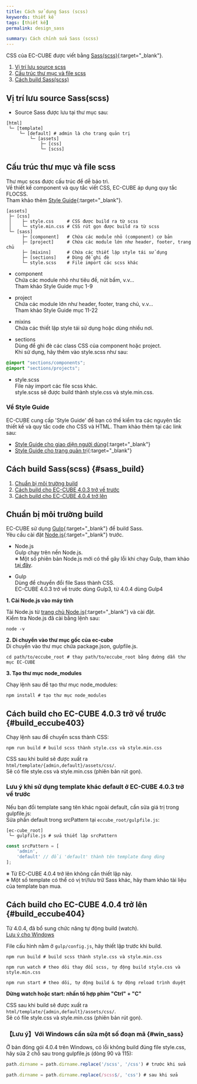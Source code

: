 ```yaml
---
title: Cách sử dụng Sass (scss)
keywords: thiết kế 
tags: [thiết kế]
permalink: design_sass

summary: Cách chỉnh sửa Sass (scss)
---
```


CSS của EC-CUBE được viết bằng [Sass(scss)](http://sass-lang.com){:target="_blank"}.

1. [Vị trí lưu source scss](#vị-trí-lưu-source-scss)
1. [Cấu trúc thư mục và file scss](#cấu-trúc-thư-mục-và-file-scss)
1. [Cách build Sass(scss)](#sass_build)


## Vị trí lưu source Sass(scss)
- Source Sass được lưu tại thư mục sau:

```
[html]
 └─ [template]
     └─ [default] # admin là cho trang quản trị
         └─ [assets]
             ├─ [css]
             └─ [scss]
```

## Cấu trúc thư mục và file scss

Thư mục scss được cấu trúc để dễ bảo trì.<br>
Về thiết kế component và quy tắc viết CSS, EC-CUBE áp dụng quy tắc FLOCSS.<br>
Tham khảo thêm [Style Guide](https://eccube4-styleguide.herokuapp.com/){:target="_blank"}.

```
[assets]
 ├─ [css]
 │    ├─ style.css     # CSS được build ra từ scss
 │    └─ style.min.css # CSS rút gọn được build ra từ scss
 └─ [sass]
      ├─ [component]   # Chứa các module nhỏ (component) cơ bản
      ├─ [project]     # Chứa các module lớn như header, footer, trang chủ
      ├─ [mixins]      # Chứa các thiết lập style tái sử dụng
      ├─ [sections]    # Dùng để ghi đè
      └─ style.scss    # File import các scss khác
```

- component<br>
  Chứa các module nhỏ như tiêu đề, nút bấm, v.v...<br>
  Tham khảo Style Guide mục 1-9

- project<br>
  Chứa các module lớn như header, footer, trang chủ, v.v...<br>
  Tham khảo Style Guide mục 11-22

- mixins <br>
  Chứa các thiết lập style tái sử dụng hoặc dùng nhiều nơi.

- sections<br>
  Dùng để ghi đè các class CSS của component hoặc project.<br>
  Khi sử dụng, hãy thêm vào style.scss như sau:

```css
@import "sections/components";
@import "sections/projects";
```

- style.scss<br>
  File này import các file scss khác.<br>
  style.scss sẽ được build thành style.css và style.min.css.
  
  
### Về Style Guide

EC-CUBE cung cấp 'Style Guide' để bạn có thể kiểm tra các nguyên tắc thiết kế và quy tắc code cho CSS và HTML.
Tham khảo thêm tại các link sau:

- [Style Guide cho giao diện người dùng](https://github.com/EC-CUBE/Eccube-Styleguide){:target="_blank"}
- [Style Guide cho trang quản trị](https://github.com/EC-CUBE/Eccube-Styleguide-Admin){:target="_blank"}



## Cách build Sass(scss) {#sass_build}

1. [Chuẩn bị môi trường build](#chuẩn-bị-môi-trường-build)
1. [Cách build cho EC-CUBE 4.0.3 trở về trước](#build_eccube403)
1. [Cách build cho EC-CUBE 4.0.4 trở lên](#build_eccube404)


## Chuẩn bị môi trường build

EC-CUBE sử dụng [Gulp](https://gulpjs.com/){:target="_blank"} để build Sass.<br>
Yêu cầu cài đặt [Node.js](https://nodejs.org/ja/){:target="_blank"} trước.

- Node.js<br>
  Gulp chạy trên nền Node.js.<br>
  ※ Một số phiên bản Node.js mới có thể gây lỗi khi chạy Gulp, tham khảo [tại đây](https://qiita.com/KKKarin/items/bbb424fd93ef523a741a).

- Gulp<br>
  Dùng để chuyển đổi file Sass thành CSS.<br>
  EC-CUBE 4.0.3 trở về trước dùng Gulp3, từ 4.0.4 dùng Gulp4

**1. Cài Node.js vào máy tính**<br>

Tải Node.js từ [trang chủ Node.js](https://nodejs.org/ja/){:target="_blank"} và cài đặt.<br>
Kiểm tra Node.js đã cài bằng lệnh sau:
```shell
node -v
```

**2. Di chuyển vào thư mục gốc của ec-cube**<br>
Di chuyển vào thư mục chứa package.json, gulpfile.js.

```shell
cd path/to/eccube_root # thay path/to/eccube_root bằng đường dẫn thư mục EC-CUBE
```

**3. Tạo thư mục node_modules**<br>

Chạy lệnh sau để tạo thư mục node_modules:

```shell
npm install # tạo thư mục node_modules
```


## Cách build cho EC-CUBE 4.0.3 trở về trước {#build_eccube403}

Chạy lệnh sau để chuyển scss thành CSS:

```shell
npm run build # build scss thành style.css và style.min.css
```

CSS sau khi build sẽ được xuất ra `html/template/{admin,default}/assets/css/`.<br>
Sẽ có file style.css và style.min.css (phiên bản rút gọn).


### Lưu ý khi sử dụng template khác default ở EC-CUBE 4.0.3 trở về trước

Nếu bạn đổi template sang tên khác ngoài default, cần sửa giá trị trong gulpfile.js:<br>
Sửa phần default trong srcPattern tại `eccube_root/gulpfile.js`:
```
[ec-cube_root]
 └─ gulpfile.js # sửa thiết lập srcPattern
```

```js
const srcPattern = [
    'admin',
    'default' // đổi 'default' thành tên template đang dùng
];
```
※ Từ EC-CUBE 4.0.4 trở lên không cần thiết lập này.<br>
※ Một số template có thể có vị trí/lưu trữ Sass khác, hãy tham khảo tài liệu của template bạn mua.


## Cách build cho EC-CUBE 4.0.4 trở lên {#build_eccube404}

Từ 4.0.4, đã bổ sung chức năng tự động build (watch).<br>
[Lưu ý cho Windows](#win_sass)

File cấu hình nằm ở `gulp/config.js`, hãy thiết lập trước khi build.

```shell
npm run build # build scss thành style.css và style.min.css
```
```shell
npm run watch # theo dõi thay đổi scss, tự động build style.css và style.min.css
```
```shell
npm run start # theo dõi, tự động build & tự động reload trình duyệt
```

**Dừng watch hoặc start: nhấn tổ hợp phím "Ctrl" + "C"**


CSS sau khi build sẽ được xuất ra `html/template/{admin,default}/assets/css/`.<br>
Sẽ có file style.css và style.min.css (phiên bản rút gọn).



### 【Lưu ý】Với Windows cần sửa một số đoạn mã {#win_sass}

Ở bản đóng gói 4.0.4 trên Windows, có lỗi không build đúng file style.css, hãy sửa 2 chỗ sau trong gulpfile.js (dòng 90 và 115):
```js
path.dirname = path.dirname.replace('/scss', '/css') # trước khi sửa
```

```js
path.dirname = path.dirname.replace(/scss$/, 'css') # sau khi sửa
```